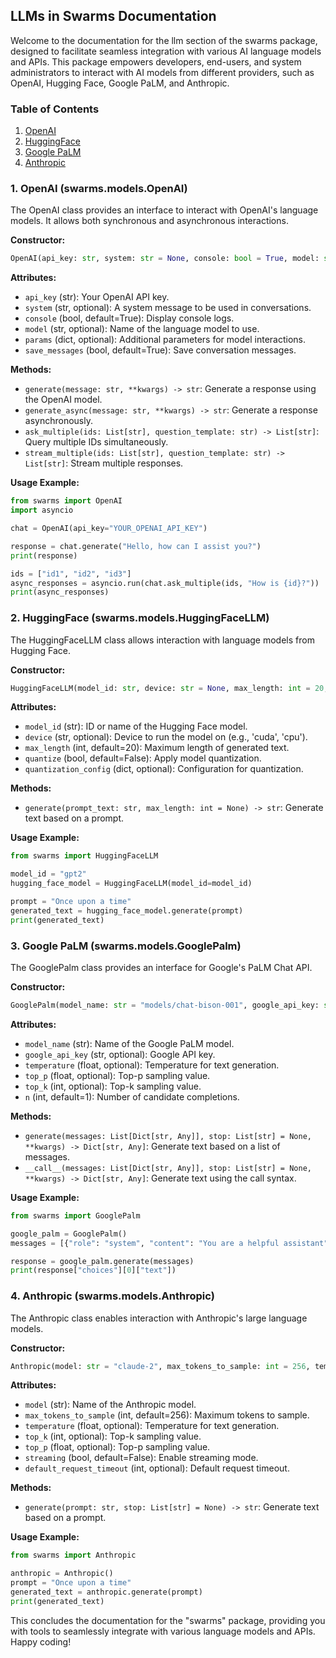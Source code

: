 ## LLMs in Swarms Documentation

Welcome to the documentation for the llm section of the swarms package, designed to facilitate seamless integration with various AI language models and APIs. This package empowers developers, end-users, and system administrators to interact with AI models from different providers, such as OpenAI, Hugging Face, Google PaLM, and Anthropic.

### Table of Contents
1. [OpenAI](#openai)
2. [HuggingFace](#huggingface)
3. [Google PaLM](#google-palm)
4. [Anthropic](#anthropic)

### 1. OpenAI (swarms.models.OpenAI)

The OpenAI class provides an interface to interact with OpenAI's language models. It allows both synchronous and asynchronous interactions.

**Constructor:**
```python
OpenAI(api_key: str, system: str = None, console: bool = True, model: str = None, params: dict = None, save_messages: bool = True)
```

**Attributes:**
- `api_key` (str): Your OpenAI API key.
- `system` (str, optional): A system message to be used in conversations.
- `console` (bool, default=True): Display console logs.
- `model` (str, optional): Name of the language model to use.
- `params` (dict, optional): Additional parameters for model interactions.
- `save_messages` (bool, default=True): Save conversation messages.

**Methods:**
- `generate(message: str, **kwargs) -> str`: Generate a response using the OpenAI model.
- `generate_async(message: str, **kwargs) -> str`: Generate a response asynchronously.
- `ask_multiple(ids: List[str], question_template: str) -> List[str]`: Query multiple IDs simultaneously.
- `stream_multiple(ids: List[str], question_template: str) -> List[str]`: Stream multiple responses.

**Usage Example:**
```python
from swarms import OpenAI
import asyncio

chat = OpenAI(api_key="YOUR_OPENAI_API_KEY")

response = chat.generate("Hello, how can I assist you?")
print(response)

ids = ["id1", "id2", "id3"]
async_responses = asyncio.run(chat.ask_multiple(ids, "How is {id}?"))
print(async_responses)
```

### 2. HuggingFace (swarms.models.HuggingFaceLLM)

The HuggingFaceLLM class allows interaction with language models from Hugging Face.

**Constructor:**
```python
HuggingFaceLLM(model_id: str, device: str = None, max_length: int = 20, quantize: bool = False, quantization_config: dict = None)
```

**Attributes:**
- `model_id` (str): ID or name of the Hugging Face model.
- `device` (str, optional): Device to run the model on (e.g., 'cuda', 'cpu').
- `max_length` (int, default=20): Maximum length of generated text.
- `quantize` (bool, default=False): Apply model quantization.
- `quantization_config` (dict, optional): Configuration for quantization.

**Methods:**
- `generate(prompt_text: str, max_length: int = None) -> str`: Generate text based on a prompt.

**Usage Example:**
```python
from swarms import HuggingFaceLLM

model_id = "gpt2"
hugging_face_model = HuggingFaceLLM(model_id=model_id)

prompt = "Once upon a time"
generated_text = hugging_face_model.generate(prompt)
print(generated_text)
```

### 3. Google PaLM (swarms.models.GooglePalm)

The GooglePalm class provides an interface for Google's PaLM Chat API.

**Constructor:**
```python
GooglePalm(model_name: str = "models/chat-bison-001", google_api_key: str = None, temperature: float = None, top_p: float = None, top_k: int = None, n: int = 1)
```

**Attributes:**
- `model_name` (str): Name of the Google PaLM model.
- `google_api_key` (str, optional): Google API key.
- `temperature` (float, optional): Temperature for text generation.
- `top_p` (float, optional): Top-p sampling value.
- `top_k` (int, optional): Top-k sampling value.
- `n` (int, default=1): Number of candidate completions.

**Methods:**
- `generate(messages: List[Dict[str, Any]], stop: List[str] = None, **kwargs) -> Dict[str, Any]`: Generate text based on a list of messages.
- `__call__(messages: List[Dict[str, Any]], stop: List[str] = None, **kwargs) -> Dict[str, Any]`: Generate text using the call syntax.

**Usage Example:**
```python
from swarms import GooglePalm

google_palm = GooglePalm()
messages = [{"role": "system", "content": "You are a helpful assistant"}, {"role": "user", "content": "Tell me a joke"}]

response = google_palm.generate(messages)
print(response["choices"][0]["text"])
```

### 4. Anthropic (swarms.models.Anthropic)

The Anthropic class enables interaction with Anthropic's large language models.

**Constructor:**
```python
Anthropic(model: str = "claude-2", max_tokens_to_sample: int = 256, temperature: float = None, top_k: int = None, top_p: float = None, streaming: bool = False, default_request_timeout: int = None)
```

**Attributes:**
- `model` (str): Name of the Anthropic model.
- `max_tokens_to_sample` (int, default=256): Maximum tokens to sample.
- `temperature` (float, optional): Temperature for text generation.
- `top_k` (int, optional): Top-k sampling value.
- `top_p` (float, optional): Top-p sampling value.
- `streaming` (bool, default=False): Enable streaming mode.
- `default_request_timeout` (int, optional): Default request timeout.

**Methods:**
- `generate(prompt: str, stop: List[str] = None) -> str`: Generate text based on a prompt.

**Usage Example:**
```python
from swarms import Anthropic

anthropic = Anthropic()
prompt = "Once upon a time"
generated_text = anthropic.generate(prompt)
print(generated_text)
```

This concludes the documentation for the "swarms" package, providing you with tools to seamlessly integrate with various language models and APIs. Happy coding!